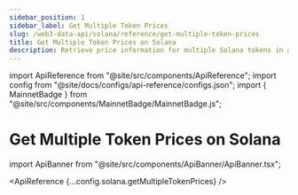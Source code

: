 ```yaml
---
sidebar_position: 1
sidebar_label: Get Multiple Token Prices
slug: /web3-data-api/solana/reference/get-multiple-token-prices
title: Get Multiple Token Prices on Solana
description: Retrieve price information for multiple Solana tokens in a single request, including USD price, 24-hour change, and exchange details.
---
```


import ApiReference from "@site/src/components/ApiReference";
import config from "@site/docs/configs/api-reference/configs.json";
import { MainnetBadge } from "@site/src/components/MainnetBadge/MainnetBadge.js";

# Get Multiple Token Prices on Solana <MainnetBadge />

import ApiBanner from "@site/src/components/ApiBanner/ApiBanner.tsx";

<ApiReference {...config.solana.getMultipleTokenPrices} />
